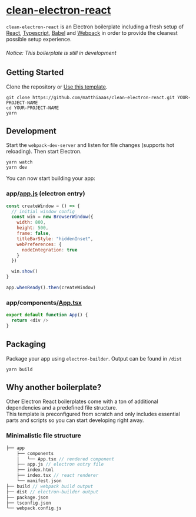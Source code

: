 # [clean-electron-react](https://github.com/matthiaaas/clean-electron-react)

`clean-electron-react` is an Electron boilerplate including a fresh setup of [React](https://github.com/facebook/react), [Typescript](https://github.com/microsoft/typescript), [Babel](https://github.com/babel/babel) and [Webpack](https://github.com/webpack/webpack) in order to provide the cleanest possible setup experience.

###### Notice: This boilerplate is still in development

## Getting Started

Clone the repository or [Use this template](https://github.com/matthiaaas/clean-electron-react/generate).

```
git clone https://github.com/matthiaaas/clean-electron-react.git YOUR-PROJECT-NAME
cd YOUR-PROJECT-NAME
yarn
```

## Development

Start the `webpack-dev-server` and listen for file changes (supports hot reloading). Then start Electron.

```
yarn watch
yarn dev
```

You can now start building your app:

### app/[app.js](https://github.com/matthiaaas/clean-electron-react/tree/main/app/app.js) (electron entry)

```js
const createWindow = () => {
  // initial window config
  const win = new BrowserWindow({
    width: 800,
    height: 500,
    frame: false,
    titleBarStyle: "hiddenInset",
    webPreferences: {
      nodeIntegration: true
    }
  })

  win.show()
}

app.whenReady().then(createWindow)
```

### app/components/[App.tsx](https://github.com/matthiaaas/clean-electron-react/tree/main/app/components/App.tsx)

```js
export default function App() {
  return <div />
}
```

## Packaging

Package your app using `electron-builder`. Output can be found in `/dist`

```
yarn build
```

## Why another boilerplate?

Other Electron React boilerplates come with a ton of additional dependencies and a predefined file structure.</br>
This template is preconfigured from scratch and only includes essential parts and scripts so you can start developing right away.

### Minimalistic file structure

```c
├── app
    ├── components
    │   └── App.tsx // rendered component
    ├── app.js // electron entry file
    ├── index.html
    ├── index.tsx // react renderer
    └── manifest.json
├── build // webpack build output
├── dist // electron-builder output
├── package.json
├── tsconfig.json
└── webpack.config.js
```
